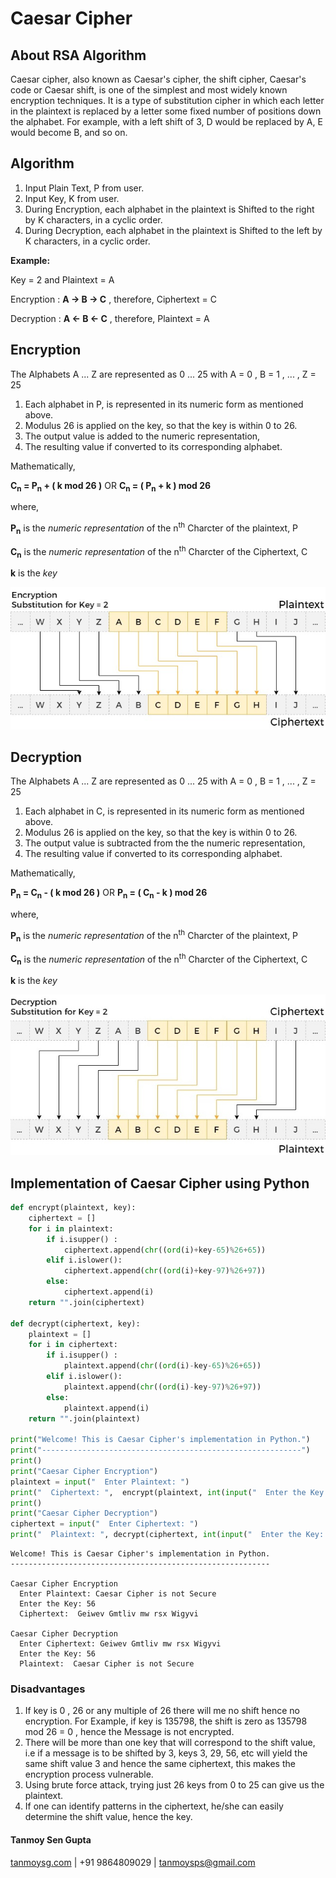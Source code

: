 # Caesar Cipher

## About RSA Algorithm
Caesar cipher, also known as Caesar's cipher, the shift cipher, Caesar's code or Caesar shift, is one of the simplest and most widely known encryption techniques. It is a type of substitution cipher in which each letter in the plaintext is replaced by a letter some fixed number of positions down the alphabet. For example, with a left shift of 3, D would be replaced by A, E would become B, and so on.

## Algorithm

1. Input Plain Text, P from user.
2. Input Key, K from user.
3. During Encryption, each alphabet in the plaintext is Shifted to the right by K characters, in a cyclic order.
4. During Decryption, each alphabet in the plaintext is Shifted to the left by K characters, in a cyclic order.

**Example:**

Key = 2 and Plaintext = A 

  Encryption : **A -> B -> C** , therefore, Ciphertext = C
  
  Decryption : **A <- B <- C** , therefore, Plaintext = A

## Encryption

The Alphabets A ... Z are represented as 0 ... 25 with A = 0 , B = 1 , ... , Z = 25

1. Each alphabet in P, is represented in its numeric form as mentioned above. 
2. Modulus 26 is applied on the key, so that the key is within 0 to 26. 
3. The output value is added to the numeric representation, 
4. The resulting value if converted to its corresponding alphabet. 

Mathematically,
 
**C<sub>n</sub> = P<sub>n</sub> + ( k mod 26 )**     OR     **C<sub>n</sub> = ( P<sub>n</sub> + k ) mod 26**

where,

**P<sub>n</sub>** is the *numeric representation* of the n<sup>th</sup> Charcter of the plaintext, P

**C<sub>n</sub>** is the *numeric representation* of the n<sup>th</sup> Charcter of the Ciphertext, C

**k** is the *key*

![CaesarsEnc.jpg](https://github.com/TanmoySG/Cryptography-Algorithm/blob/master/Caesar%20Cipher/CaesarsEnc.jpg)

## Decryption

The Alphabets A ... Z are represented as 0 ... 25 with A = 0 , B = 1 , ... , Z = 25

1. Each alphabet in C, is represented in its numeric form as mentioned above. 
2. Modulus 26 is applied on the key, so that the key is within 0 to 26. 
3. The output value is subtracted from the the numeric representation, 
4. The resulting value if converted to its corresponding alphabet. 

Mathematically,
 
**P<sub>n</sub> = C<sub>n</sub> - ( k mod 26 )**     OR     **P<sub>n</sub> = ( C<sub>n</sub> - k ) mod 26**

where,

**P<sub>n</sub>** is the *numeric representation* of the n<sup>th</sup> Charcter of the plaintext, P

**C<sub>n</sub>** is the *numeric representation* of the n<sup>th</sup> Charcter of the Ciphertext, C

**k** is the *key*

![CaesarDec.jpg](https://github.com/TanmoySG/Cryptography-Algorithm/blob/master/Caesar%20Cipher/CaesarDec.jpg)

## Implementation of Caesar Cipher using Python


```python
def encrypt(plaintext, key):
    ciphertext = []
    for i in plaintext:
        if i.isupper() :
            ciphertext.append(chr((ord(i)+key-65)%26+65))
        elif i.islower():
            ciphertext.append(chr((ord(i)+key-97)%26+97))
        else:
            ciphertext.append(i)
    return "".join(ciphertext)

def decrypt(ciphertext, key):
    plaintext = []
    for i in ciphertext:
        if i.isupper() :
            plaintext.append(chr((ord(i)-key-65)%26+65))
        elif i.islower():
            plaintext.append(chr((ord(i)-key-97)%26+97))
        else:
            plaintext.append(i)
    return "".join(plaintext)

print("Welcome! This is Caesar Cipher's implementation in Python.")
print("----------------------------------------------------------")
print() 
print("Caesar Cipher Encryption")
plaintext = input("  Enter Plaintext: ")
print("  Ciphertext: ",  encrypt(plaintext, int(input("  Enter the Key: "))))
print()
print("Caesar Cipher Decryption")
ciphertext = input("  Enter Ciphertext: ")
print("  Plaintext: ", decrypt(ciphertext, int(input("  Enter the Key: "))))
```

    Welcome! This is Caesar Cipher's implementation in Python.
    ----------------------------------------------------------
    
    Caesar Cipher Encryption
      Enter Plaintext: Caesar Cipher is not Secure
      Enter the Key: 56
      Ciphertext:  Geiwev Gmtliv mw rsx Wigyvi
    
    Caesar Cipher Decryption
      Enter Ciphertext: Geiwev Gmtliv mw rsx Wigyvi
      Enter the Key: 56
      Plaintext:  Caesar Cipher is not Secure
    

### Disadvantages
1. If key is 0 , 26 or any multiple of 26 there will me no shift hence no encryption. For Example, if key is 135798, the shift is zero as 135798 mod 26 = 0 , hence the Message is not encrypted.
2. There will be more than one key that will correspond to the shift value, i.e if a message is to be shifted by 3, keys 3, 29, 56, etc will yield the same shift value 3 and hence the same ciphertext, this makes the encryption process vulnerable.
3. Using brute force attack, trying just 26 keys from 0 to 25 can give us the plaintext.
4. If one can identify patterns in the ciphertext, he/she can easily determine the shift value, hence the key.

#### Tanmoy Sen Gupta
[tanmoysg.com](http://tanmoysg.com) | +91 9864809029 | tanmoysps@gmail.com
